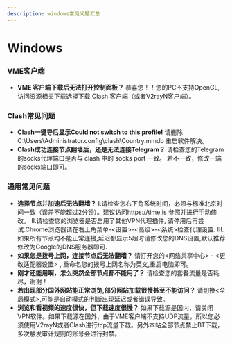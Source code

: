 ```yaml
---
description: windows常见问题汇总
---
```


# Windows

### VME客户端

* **VME 客户端下载后无法打开控制面板？** 恭喜您！！您的PC不支持OpenGL, 访问[资源相关下载](../zi-yuan-xiang-guan-xia-zai/)选择下载 Clash 客户端（或者V2rayN客户端）。

### Clash常见问题

*  **Clash一键导后显示Could not switch to this profile!** 请删除C:\Users\Administrator.config\clash\Country.mmdb 重启软件解决。
* **Clash成功连接节点翻墙后，还是无法连接Telegram？** 请检查您的Telegram的socks代理端口是否与 clash 中的 socks port 一致。 若不一致，修改一端的socks端口即可。

### 通用常见问题

* **选择节点并加速后无法翻墙？** Ⅰ.请检查您右下角系统时间，必须与标准北京时间一致（误差不能超过2分钟）。建议访问[https://time.is ](https://time.is/)参照并进行手动修改。 Ⅱ.请检查您的浏览器是否启用了其他VPN代理插件, 请停用后再尝试.Chrome浏览器请在右上角菜单-&lt;设置&gt;-&lt;高级&gt;-&lt;系统&gt;检查代理设置. Ⅲ.如果所有节点均不能正常连接,延迟都显示5超时请修改您的DNS设置,默认推荐修改为Google的DNS服务器即可.
* **如果您是拨号上网，连接节点后无法翻墙？** 请打开您的&lt;网络共享中心&gt; - &lt;更改适配器设置&gt; , 重命名您的拨号上网名称为英文,重启电脑即可。
* **刚才还能用啊，怎么突然全部节点都不能用了？** 请检查您的套餐流量是否耗尽，谢谢！
* **若出现部分国外网站能正常浏览,部分网站加载很慢甚至不能访问？** 请切换&lt;全局模式&gt;,可能是自动模式的判断出现延迟或者错误导致。
* **浏览和看视频的速度很快，但下载速度很慢？** 如果下载源是国内，请关闭VPN软件。如果下载源在国外，由于VME客户端不支持UDP流量，所以您必须使用V2rayN或者Clash进行tcp流量下载。另外本站全部节点禁止BT下载，多次触发审计规则的账号会进行封禁。

